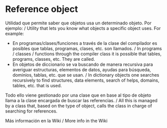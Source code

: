# Reference object

Utilidad que permite saber que objetos usa un determinado objeto. Por ejemplo: / Utility that lets you know what objects a specific object uses. For example:

  * En programas/clases/funciones a través de la clase del compilador es posibles que tablas, programas, clases, etc. son llamados. / In programs / classes / functions through the compiler class it is possible that tables, programs, classes, etc. They are called.
  * En objetos de diccionario se va buscando de manera recursiva para averiguar estructuras, elementos de datos, ayudas para búsqueda, dominios, tablas, etc. que se usan. / In dictionary objects one searches recursively to find structures, data elements, search of helps, domains, tables, etc. that is used.
  
  Todo ello viene gestionado por una clase que en base al tipo de objeto llama a la clase encargada de buscar las referencias. / All this is managed by a class that, based on the type of object, calls the class in charge of searching for references.
  
Más información en la Wiki / More info in the Wiki  
